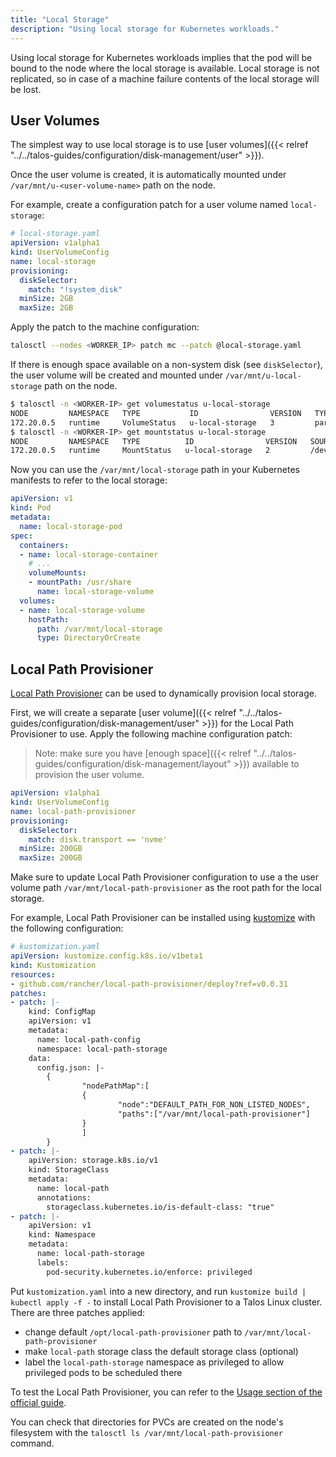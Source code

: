 ```yaml
---
title: "Local Storage"
description: "Using local storage for Kubernetes workloads."
---
```


Using local storage for Kubernetes workloads implies that the pod will be bound to the node where the local storage is available.
Local storage is not replicated, so in case of a machine failure contents of the local storage will be lost.

## User Volumes

The simplest way to use local storage is to use [user volumes]({{< relref "../../talos-guides/configuration/disk-management/user" >}}).

Once the user volume is created, it is automatically mounted under `/var/mnt/u-<user-volume-name>` path on the node.

For example, create a configuration patch for a user volume named `local-storage`:

```yaml
# local-storage.yaml
apiVersion: v1alpha1
kind: UserVolumeConfig
name: local-storage
provisioning:
  diskSelector:
    match: "!system_disk"
  minSize: 2GB
  maxSize: 2GB
```

Apply the patch to the machine configuration:

```bash
talosctl --nodes <WORKER_IP> patch mc --patch @local-storage.yaml
```

If there is enough space available on a non-system disk (see `diskSelector`), the user volume will be created and mounted under `/var/mnt/u-local-storage` path on the node.

```bash
$ talosctl -n <WORKER-IP> get volumestatus u-local-storage
NODE         NAMESPACE   TYPE           ID                VERSION   TYPE        PHASE   LOCATION         SIZE
172.20.0.5   runtime     VolumeStatus   u-local-storage   3         partition   ready   /dev/nvme0n2p1   2.0 GB
$ talosctl -n <WORKER-IP> get mountstatus u-local-storage
NODE         NAMESPACE   TYPE          ID                VERSION   SOURCE           TARGET                   FILESYSTEM   VOLUME
172.20.0.5   runtime     MountStatus   u-local-storage   2         /dev/nvme0n2p1   /var/mnt/local-storage   xfs          u-local-storage
```

Now you can use the `/var/mnt/local-storage` path in your Kubernetes manifests to refer to the local storage:

```yaml
apiVersion: v1
kind: Pod
metadata:
  name: local-storage-pod
spec:
  containers:
  - name: local-storage-container
    # ...
    volumeMounts:
    - mountPath: /usr/share
      name: local-storage-volume
  volumes:
  - name: local-storage-volume
    hostPath:
      path: /var/mnt/local-storage
      type: DirectoryOrCreate
```

## Local Path Provisioner

[Local Path Provisioner](https://github.com/rancher/local-path-provisioner) can be used to dynamically provision local storage.

First, we will create a separate [user volume]({{< relref "../../talos-guides/configuration/disk-management/user" >}}) for the Local Path Provisioner to use.
Apply the following machine configuration patch:

> Note: make sure you have [enough space]({{< relref "../../talos-guides/configuration/disk-management/layout" >}}) available to provision the user volume.

```yaml
apiVersion: v1alpha1
kind: UserVolumeConfig
name: local-path-provisioner
provisioning:
  diskSelector:
    match: disk.transport == 'nvme'
  minSize: 200GB
  maxSize: 200GB
```

Make sure to update Local Path Provisioner configuration to use a the user volume path `/var/mnt/local-path-provisioner` as the root path for the local storage.

For example, Local Path Provisioner can be installed using [kustomize](https://kustomize.io/) with the following configuration:

```yaml
# kustomization.yaml
apiVersion: kustomize.config.k8s.io/v1beta1
kind: Kustomization
resources:
- github.com/rancher/local-path-provisioner/deploy?ref=v0.0.31
patches:
- patch: |-
    kind: ConfigMap
    apiVersion: v1
    metadata:
      name: local-path-config
      namespace: local-path-storage
    data:
      config.json: |-
        {
                "nodePathMap":[
                {
                        "node":"DEFAULT_PATH_FOR_NON_LISTED_NODES",
                        "paths":["/var/mnt/local-path-provisioner"]
                }
                ]
        }
- patch: |-
    apiVersion: storage.k8s.io/v1
    kind: StorageClass
    metadata:
      name: local-path
      annotations:
        storageclass.kubernetes.io/is-default-class: "true"
- patch: |-
    apiVersion: v1
    kind: Namespace
    metadata:
      name: local-path-storage
      labels:
        pod-security.kubernetes.io/enforce: privileged
```

Put `kustomization.yaml` into a new directory, and run `kustomize build | kubectl apply -f -` to install Local Path Provisioner to a Talos Linux cluster.
There are three patches applied:

* change default `/opt/local-path-provisioner` path to `/var/mnt/local-path-provisioner`
* make `local-path` storage class the default storage class (optional)
* label the `local-path-storage` namespace as privileged to allow privileged pods to be scheduled there

To test the Local Path Provisioner, you can refer to the [Usage section of the official guide](https://github.com/rancher/local-path-provisioner?tab=readme-ov-file#usage).

You can check that directories for PVCs are created on the node's filesystem with the `talosctl ls /var/mnt/local-path-provisioner` command.
